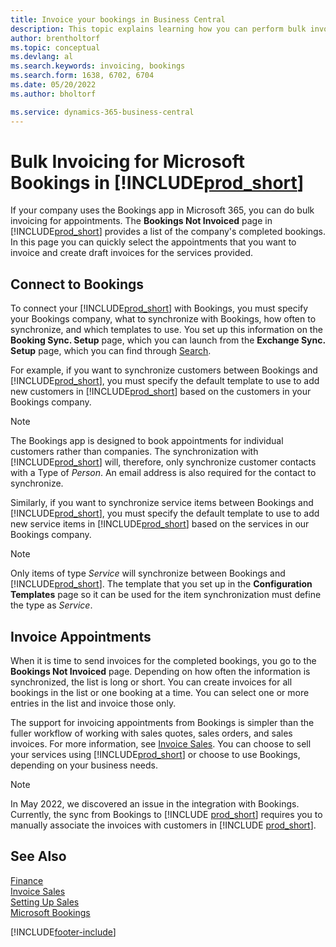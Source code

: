 ```yaml
---
title: Invoice your bookings in Business Central
description: This topic explains learning how you can perform bulk invoicing from Microsoft Bookings in Business Central.
author: brentholtorf
ms.topic: conceptual
ms.devlang: al
ms.search.keywords: invoicing, bookings
ms.search.form: 1638, 6702, 6704
ms.date: 05/20/2022
ms.author: bholtorf

ms.service: dynamics-365-business-central
---
```

# Bulk Invoicing for Microsoft Bookings in [!INCLUDE[prod_short](includes/prod_short.md)]

If your company uses the Bookings app in Microsoft 365, you can do bulk invoicing for appointments. The **Bookings Not Invoiced** page in [!INCLUDE[prod_short](includes/prod_short.md)] provides a list of the company's completed bookings. In this page you can quickly select the appointments that you want to invoice and create draft invoices for the services provided.  

## Connect to Bookings

To connect your [!INCLUDE[prod_short](includes/prod_short.md)] with Bookings, you must specify your Bookings company, what to synchronize with Bookings, how often to synchronize, and which templates to use. You set up this information on the **Booking Sync. Setup** page, which you can launch from the **Exchange Sync. Setup** page, which you can find through [Search](ui-search.md).  

For example, if you want to synchronize customers between Bookings and [!INCLUDE[prod_short](includes/prod_short.md)], you must specify the default template to use to add new customers in [!INCLUDE[prod_short](includes/prod_short.md)] based on the customers in your Bookings company.  

> [!NOTE]
> The Bookings app is designed to book appointments for individual customers rather than companies. The synchronization with [!INCLUDE[prod_short](includes/prod_short.md)] will, therefore, only synchronize customer contacts with a Type of *Person*. An email address is also required for the contact to synchronize.  

Similarly, if you want to synchronize service items between Bookings and [!INCLUDE[prod_short](includes/prod_short.md)], you must specify the default template to use to add new service items in [!INCLUDE[prod_short](includes/prod_short.md)] based on the services in our Bookings company.  

> [!NOTE]
> Only items of type *Service* will synchronize between Bookings and [!INCLUDE[prod_short](includes/prod_short.md)]. The template that you set up in the **Configuration Templates** page so it can be used for the item synchronization must define the type as *Service*.

## Invoice Appointments

When it is time to send invoices for the completed bookings, you go to the **Bookings Not Invoiced** page. Depending on how often the information is synchronized, the list is long or short. You can create invoices for all bookings in the list or one booking at a time. You can select one or more entries in the list and invoice those only.  

The support for invoicing appointments from Bookings is simpler than the fuller workflow of working with sales quotes, sales orders, and sales invoices. For more information, see [Invoice Sales](sales-how-invoice-sales.md). You can choose to sell your services using [!INCLUDE[prod_short](includes/prod_short.md)] or choose to use Bookings, depending on your business needs.  

> [!NOTE]
> In May 2022, we discovered an issue in the integration with Bookings. Currently, the sync from Bookings to [!INCLUDE [prod_short](includes/prod_short.md)] requires you to manually associate the invoices with customers in [!INCLUDE [prod_short](includes/prod_short.md)].

## See Also

[Finance](finance.md)  
[Invoice Sales](sales-how-invoice-sales.md)  
[Setting Up Sales](sales-setup-sales.md)  
[Microsoft Bookings](https://products.office.com/business/scheduling-and-booking-app)  


[!INCLUDE[footer-include](includes/footer-banner.md)]